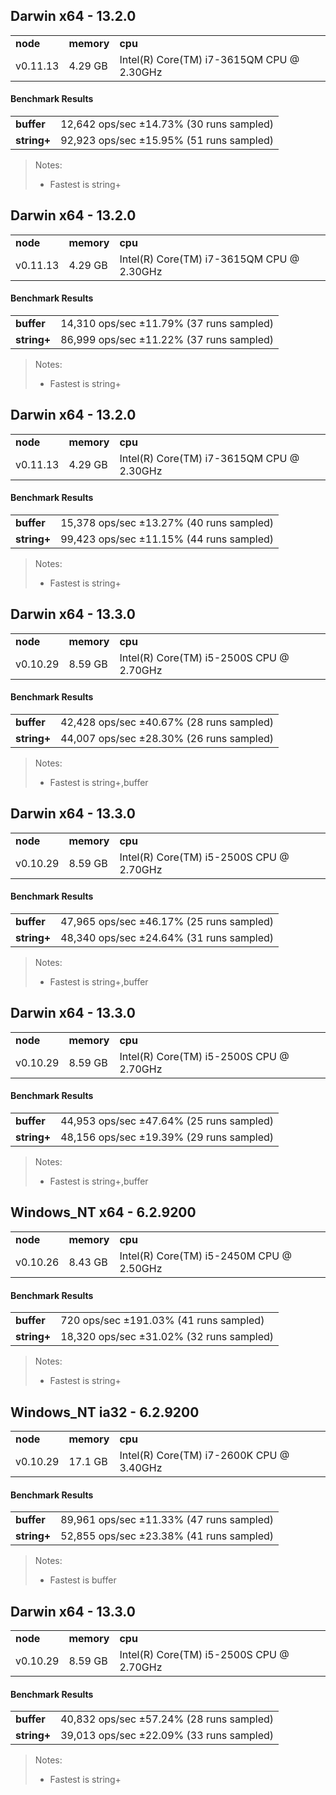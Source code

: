 Darwin x64 - 13.2.0
-----

<table><tr><td><b>node</b></td><td><b>memory</b></td><td><b>cpu</b></td></tr><tr><td>v0.11.13</td><td>4.29 GB</td><td>Intel(R) Core(TM) i7-3615QM CPU @ 2.30GHz</td></tr></table>

#### Benchmark Results ####

<table><tr><td><b>buffer</b></td><td>12,642 ops/sec ±14.73% (30 runs sampled)
</td></tr><tr><td><b>string+</b></td><td>92,923 ops/sec ±15.95% (51 runs sampled)
</td></tr></table>

> Notes:
> - Fastest is string+


Darwin x64 - 13.2.0
-----

<table><tr><td><b>node</b></td><td><b>memory</b></td><td><b>cpu</b></td></tr><tr><td>v0.11.13</td><td>4.29 GB</td><td>Intel(R) Core(TM) i7-3615QM CPU @ 2.30GHz</td></tr></table>

#### Benchmark Results ####

<table><tr><td><b>buffer</b></td><td>14,310 ops/sec ±11.79% (37 runs sampled)
</td></tr><tr><td><b>string+</b></td><td>86,999 ops/sec ±11.22% (37 runs sampled)
</td></tr></table>

> Notes:
> - Fastest is string+


Darwin x64 - 13.2.0
-----

<table><tr><td><b>node</b></td><td><b>memory</b></td><td><b>cpu</b></td></tr><tr><td>v0.11.13</td><td>4.29 GB</td><td>Intel(R) Core(TM) i7-3615QM CPU @ 2.30GHz</td></tr></table>

#### Benchmark Results ####

<table><tr><td><b>buffer</b></td><td>15,378 ops/sec ±13.27% (40 runs sampled)
</td></tr><tr><td><b>string+</b></td><td>99,423 ops/sec ±11.15% (44 runs sampled)
</td></tr></table>

> Notes:
> - Fastest is string+


Darwin x64 - 13.3.0
-----

<table><tr><td><b>node</b></td><td><b>memory</b></td><td><b>cpu</b></td></tr><tr><td>v0.10.29</td><td>8.59 GB</td><td>Intel(R) Core(TM) i5-2500S CPU @ 2.70GHz</td></tr></table>

#### Benchmark Results ####

<table><tr><td><b>buffer</b></td><td>42,428 ops/sec ±40.67% (28 runs sampled)
</td></tr><tr><td><b>string+</b></td><td>44,007 ops/sec ±28.30% (26 runs sampled)
</td></tr></table>

> Notes:
> - Fastest is string+,buffer


Darwin x64 - 13.3.0
-----

<table><tr><td><b>node</b></td><td><b>memory</b></td><td><b>cpu</b></td></tr><tr><td>v0.10.29</td><td>8.59 GB</td><td>Intel(R) Core(TM) i5-2500S CPU @ 2.70GHz</td></tr></table>

#### Benchmark Results ####

<table><tr><td><b>buffer</b></td><td>47,965 ops/sec ±46.17% (25 runs sampled)
</td></tr><tr><td><b>string+</b></td><td>48,340 ops/sec ±24.64% (31 runs sampled)
</td></tr></table>

> Notes:
> - Fastest is string+,buffer


Darwin x64 - 13.3.0
-----

<table><tr><td><b>node</b></td><td><b>memory</b></td><td><b>cpu</b></td></tr><tr><td>v0.10.29</td><td>8.59 GB</td><td>Intel(R) Core(TM) i5-2500S CPU @ 2.70GHz</td></tr></table>

#### Benchmark Results ####

<table><tr><td><b>buffer</b></td><td>44,953 ops/sec ±47.64% (25 runs sampled)
</td></tr><tr><td><b>string+</b></td><td>48,156 ops/sec ±19.39% (29 runs sampled)
</td></tr></table>

> Notes:
> - Fastest is string+,buffer


Windows_NT x64 - 6.2.9200
-----

<table><tr><td><b>node</b></td><td><b>memory</b></td><td><b>cpu</b></td></tr><tr><td>v0.10.26</td><td>8.43 GB</td><td>Intel(R) Core(TM) i5-2450M CPU @ 2.50GHz</td></tr></table>

#### Benchmark Results ####

<table><tr><td><b>buffer</b></td><td>720 ops/sec ±191.03% (41 runs sampled)
</td></tr><tr><td><b>string+</b></td><td>18,320 ops/sec ±31.02% (32 runs sampled)
</td></tr></table>

> Notes:
> - Fastest is string+


Windows_NT ia32 - 6.2.9200
-----

<table><tr><td><b>node</b></td><td><b>memory</b></td><td><b>cpu</b></td></tr><tr><td>v0.10.29</td><td>17.1 GB</td><td>Intel(R) Core(TM) i7-2600K CPU @ 3.40GHz</td></tr></table>

#### Benchmark Results ####

<table><tr><td><b>buffer</b></td><td>89,961 ops/sec ±11.33% (47 runs sampled)
</td></tr><tr><td><b>string+</b></td><td>52,855 ops/sec ±23.38% (41 runs sampled)
</td></tr></table>

> Notes:
> - Fastest is buffer


Darwin x64 - 13.3.0
-----

<table><tr><td><b>node</b></td><td><b>memory</b></td><td><b>cpu</b></td></tr><tr><td>v0.10.29</td><td>8.59 GB</td><td>Intel(R) Core(TM) i5-2500S CPU @ 2.70GHz</td></tr></table>

#### Benchmark Results ####

<table><tr><td><b>buffer</b></td><td>40,832 ops/sec ±57.24% (28 runs sampled)
</td></tr><tr><td><b>string+</b></td><td>39,013 ops/sec ±22.09% (33 runs sampled)
</td></tr></table>

> Notes:
> - Fastest is string+


